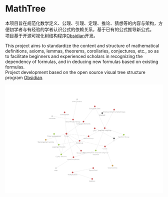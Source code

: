 # MathTree
 
本项目旨在规范化数学定义、公理、引理、定理、推论、猜想等的内容与架构，方便初学者与有经验的学者认识公式的依赖关系，基于已有的公式推导新公式。  
项目基于开源可视化树结构程序[Obsidian](https://github.com/obsidianmd/obsidian-releases)开发。  

This project aims to standardize the content and structure of mathematical definitions, axioms, lemmas, theorems, corollaries, conjectures, etc., so as to facilitate beginners and experienced scholars in recognizing the dependency of formulas, and in deducing new formulas based on existing formulas.  
Project development based on the open source visual tree structure program [Obsidian](https://github.com/obsidianmd/obsidian-releases).  

![MathTree Structure](/img/MathTree-4-21.png "MAthTree")